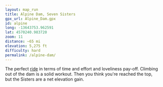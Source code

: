 ```yaml
---
layout: map_run
title: Alpine Dam, Seven Sisters
gpx_url: Alpine_Dam.gpx
id: alpine
long: -13643753.962591
lat: 4570240.983720
zoom: 11
distance: ~65 mi
elevation: 5,275 ft
difficulty: hard
permalink: /alpine-dam/
---
```

The perfect [ride](/cycling/) in terms of time and effort and loveliness pay-off. Climbing out of the dam is a solid workout. Then you think you're reached the top, but the Sisters are a net elevation gain.